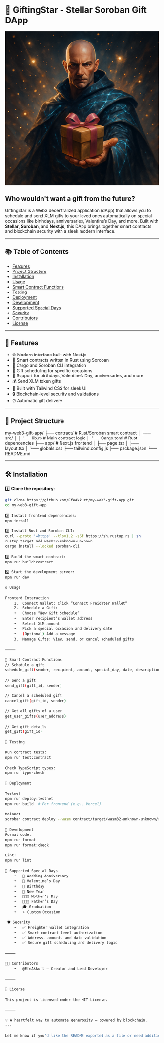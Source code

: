 # 🎁 GiftingStar - Stellar Soroban Gift DApp

![GiftingStar Epic Hero](./epic-hero.png)

## Who wouldn't want a gift from the future? 

GiftingStar is a Web3 decentralized application (dApp) that allows you to schedule and send XLM gifts to your loved ones automatically on special occasions like birthdays, anniversaries, Valentine’s Day, and more. Built with **Stellar**, **Soroban**, and **Next.js**, this DApp brings together smart contracts and blockchain security with a sleek modern interface.

---

## 📚 Table of Contents

- [Features](#-features)
- [Project Structure](#-project-structure)
- [Installation](#-installation)
- [Usage](#️-usage)
- [Smart Contract Functions](#-smart-contract-functions)
- [Testing](#-testing)
- [Deployment](#-deployment)
- [Development](#-development)
- [Supported Special Days](#-supported-special-days)
- [Security](#-security)
- [Contributors](#-contributors)
- [License](#-license)

---

## 🚀 Features

- 🌐 Modern interface built with Next.js
- 📜 Smart contracts written in Rust using Soroban
- 🔑 Cargo and Soroban CLI integration
- 🎯 Gift scheduling for specific occasions
- 📅 Support for birthdays, Valentine’s Day, anniversaries, and more
- 💰 Send XLM token gifts
- 🎨 Built with Tailwind CSS for sleek UI
- 🔒 Blockchain-level security and validations
- ⏰ Automatic gift delivery

---

## 📂 Project Structure
my-web3-gift-app/
├── contract/             # Rust/Soroban smart contract
│   ├── src/
│   │   └── lib.rs        # Main contract logic
│   └── Cargo.toml        # Rust dependencies
├── app/                  # Next.js frontend
│   ├── page.tsx
│   ├── layout.tsx
│   └── globals.css
├── tailwind.config.js
├── package.json
└── README.md

---

## 🛠️ Installation

1️⃣ **Clone the repository**:
```bash
git clone https://github.com/EfeAkkurt/my-web3-gift-app.git
cd my-web3-gift-app

2️⃣ Install frontend dependencies:
npm install

3️⃣ Install Rust and Soroban CLI:
curl --proto '=https' --tlsv1.2 -sSf https://sh.rustup.rs | sh
rustup target add wasm32-unknown-unknown
cargo install --locked soroban-cli

4️⃣ Build the smart contract:
npm run build:contract

5️⃣ Start the development server:
npm run dev

⚙️ Usage

Frontend Interaction
	1.	Connect Wallet: Click “Connect Freighter Wallet”
	2.	Schedule a Gift:
	•	Choose “New Gift Schedule”
	•	Enter recipient’s wallet address
	•	Select XLM amount
	•	Pick a special occasion and delivery date
	•	(Optional) Add a message
	3.	Manage Gifts: View, send, or cancel scheduled gifts

⸻

📜 Smart Contract Functions
// Schedule a gift
schedule_gift(sender, recipient, amount, special_day, date, description)

// Send a gift
send_gift(gift_id, sender)

// Cancel a scheduled gift
cancel_gift(gift_id, sender)

// Get all gifts of a user
get_user_gifts(user_address)

// Get gift details
get_gift(gift_id)

🧪 Testing

Run contract tests:
npm run test:contract

Check TypeScript types:
npm run type-check

🚀 Deployment

Testnet
npm run deploy:testnet
npm run build  # For frontend (e.g., Vercel)

Mainnet
soroban contract deploy --wasm contract/target/wasm32-unknown-unknown/release/gifting_contract.wasm --source-account default --network mainnet

🔧 Development
Format code:
npm run format
npm run format:check

Lint:
npm run lint

📱 Supported Special Days
	•	💒 Wedding Anniversary
	•	💝 Valentine’s Day
	•	🎂 Birthday
	•	🎊 New Year
	•	👩‍👧‍👦 Mother’s Day
	•	👨‍👧‍👦 Father’s Day
	•	🎓 Graduation
	•	⭐ Custom Occasion

 🛡️ Security
	•	✅ Freighter wallet integration
	•	✅ Smart contract level authorization
	•	✅ Address, amount, and date validation
	•	✅ Secure gift scheduling and delivery logic

⸻

👨‍💻 Contributors
	•	@EfeAkkurt – Creator and Lead Developer

⸻

📄 License

This project is licensed under the MIT License.

⸻

💡 A heartfelt way to automate generosity — powered by blockchain.
---

Let me know if you'd like the README exported as a file or need additional assets like icons or documentation pages. |oai:code-citation|

